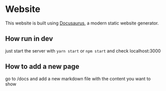 # Website

This website is built using [Docusaurus](https://docusaurus.io/), a modern static website generator.

## How run in dev

just start the server with `yarn start` or `npm start` and check localhost:3000

## How to add a new page

go to /docs and add a new markdown file with the content you want to show
